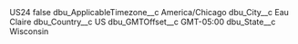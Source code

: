 <?xml version="1.0" encoding="UTF-8"?>
<CustomMetadata xmlns="http://soap.sforce.com/2006/04/metadata" xmlns:xsi="http://www.w3.org/2001/XMLSchema-instance" xmlns:xsd="http://www.w3.org/2001/XMLSchema">
    <label>US24</label>
    <protected>false</protected>
    <values>
        <field>dbu_ApplicableTimezone__c</field>
        <value xsi:type="xsd:string">America/Chicago</value>
    </values>
    <values>
        <field>dbu_City__c</field>
        <value xsi:type="xsd:string">Eau Claire</value>
    </values>
    <values>
        <field>dbu_Country__c</field>
        <value xsi:type="xsd:string">US</value>
    </values>
    <values>
        <field>dbu_GMTOffset__c</field>
        <value xsi:type="xsd:string">GMT-05:00</value>
    </values>
    <values>
        <field>dbu_State__c</field>
        <value xsi:type="xsd:string">Wisconsin</value>
    </values>
</CustomMetadata>
